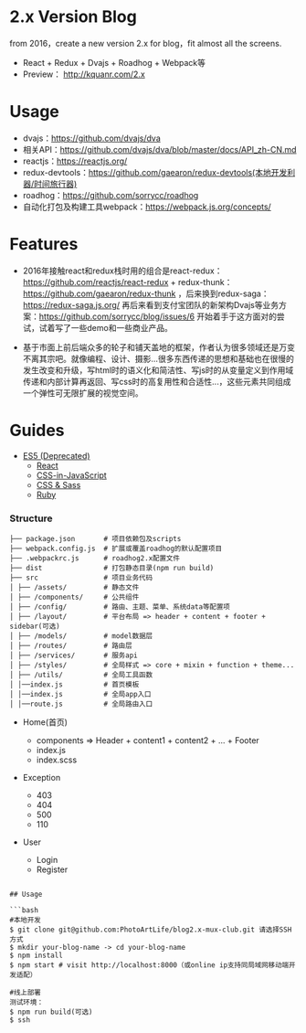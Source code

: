 # 2.x Version Blog
from 2016，create a new version 2.x for blog，fit almost all the screens.
- React + Redux + Dvajs + Roadhog + Webpack等
- Preview： http://kquanr.com/2.x

# Usage
* dvajs：https://github.com/dvajs/dva 
* 相关API：https://github.com/dvajs/dva/blob/master/docs/API_zh-CN.md
* reactjs：https://reactjs.org/
* redux-devtools：https://github.com/gaearon/redux-devtools(本地开发利器/时间旅行器)
* roadhog：https://github.com/sorrycc/roadhog
* 自动化打包及构建工具webpack：https://webpack.js.org/concepts/

# Features
* 2016年接触react和redux栈时用的组合是react-redux：https://github.com/reactjs/react-redux + redux-thunk：https://github.com/gaearon/redux-thunk ，后来换到redux-saga：https://redux-saga.js.org/ 再后来看到支付宝团队的新架构Dvajs等业务方案：https://github.com/sorrycc/blog/issues/6 开始着手于这方面对的尝试，试着写了一些demo和一些商业产品。

* 基于市面上前后端众多的轮子和铺天盖地的框架，作者认为很多领域还是万变不离其宗吧。就像编程、设计、摄影...很多东西传递的思想和基础也在很慢的发生改变和升级，写html时的语义化和简洁性、写js时的从变量定义到作用域传递和内部计算再返回、写css时的高复用性和合适性...，这些元素共同组成一个弹性可无限扩展的视觉空间。
# Guides
- [ES5 (Deprecated)](https://github.com/airbnb/javascript/tree/es5-deprecated/es5)
  - [React](https://github.com/airbnb/javascript/tree/master/react)
  - [CSS-in-JavaScript](https://github.com/airbnb/javascript/tree/master/css-in-javascript)
  - [CSS & Sass](https://github.com/airbnb/css)
  - [Ruby](https://github.com/airbnb/ruby)

### Structure
```
├── package.json       # 项目依赖包及scripts
├── webpack.config.js  # 扩展或覆盖roadhog的默认配置项目
├── .webpackrc.js      # roadhog2.x配置文件
├── dist               # 打包静态目录(npm run build)
├── src                # 项目业务代码
│ ├── /assets/         # 静态文件
│ ├── /components/     # 公共组件
│ ├── /config/         # 路由、主题、菜单、系统data等配置项
│ ├── /layout/         # 平台布局 => header + content + footer + sidebar(可选)
│ ├── /models/         # model数据层
│ ├── /routes/         # 路由层
│ ├── /services/       # 服务api
│ ├── /styles/         # 全局样式 => core + mixin + function + theme...
│ ├── /utils/          # 全局工具函数
│ │──index.js          # 首页模板
│ │──index.js          # 全局app入口
│ │──route.js          # 全局路由入口
```
- Home(首页)
  - components => Header + content1 + content2 + ... + Footer
  - index.js
  - index.scss

- Exception
  - 403
  - 404
  - 500
  - 110

- User
  - Login
  - Register

```

## Usage

```bash
#本地开发
$ git clone git@github.com:PhotoArtLife/blog2.x-mux-club.git 请选择SSH方式
$ mkdir your-blog-name -> cd your-blog-name 
$ npm install
$ npm start # visit http://localhost:8000（或online ip支持同局域网移动端开发适配）

#线上部署
测试环境：
$ npm run build(可选)
$ ssh 